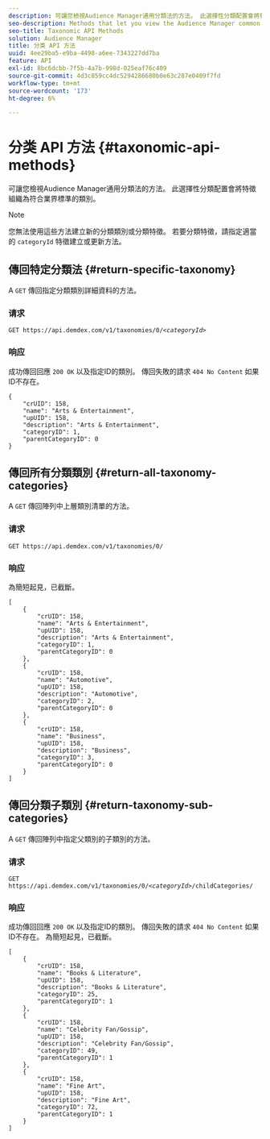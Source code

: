 ```yaml
---
description: 可讓您檢視Audience Manager通用分類法的方法。 此選擇性分類配置會將特徵組織為符合業界標準的類別。
seo-description: Methods that let you view the Audience Manager common taxonomy. This optional classification scheme organizes traits into industry standard categories.
seo-title: Taxonomic API Methods
solution: Audience Manager
title: 分类 API 方法
uuid: 4ee29ba5-e9ba-4498-a6ee-7343227dd7ba
feature: API
exl-id: 8bc6dcbb-7f5b-4a7b-998d-025eaf76c409
source-git-commit: 4d3c859cc4dc5294286680b0e63c287e0409f7fd
workflow-type: tm+mt
source-wordcount: '173'
ht-degree: 6%

---
```


# 分类 API 方法 {#taxonomic-api-methods}

可讓您檢視Audience Manager通用分類法的方法。 此選擇性分類配置會將特徵組織為符合業界標準的類別。

<!-- c_rest_api_taxonomy.xml -->

>[!NOTE]
>
>您無法使用這些方法建立新的分類類別或分類特徵。 若要分類特徵，請指定適當的 `categoryId` 特徵建立或更新方法。

## 傳回特定分類法 {#return-specific-taxonomy}

A `GET` 傳回指定分類類別詳細資料的方法。

<!-- r_rest_api_taxonomy.xml -->

### 请求

`GET https://api.demdex.com/v1/taxonomies/0/`*`<categoryId>`*

### 响应

成功傳回回應 `200 OK` 以及指定ID的類別。 傳回失敗的請求 `404 No Content` 如果ID不存在。

```
{
    "crUID": 158,
    "name": "Arts & Entertainment",
    "upUID": 158,
    "description": "Arts & Entertainment",
    "categoryID": 1,
    "parentCategoryID": 0
}
```

## 傳回所有分類類別 {#return-all-taxonomy-categories}

A `GET` 傳回陣列中上層類別清單的方法。

<!-- r_rest_api_taxonomies.xml -->

### 请求

`GET https://api.demdex.com/v1/taxonomies/0/`

### 响应

為簡短起見，已截斷。

```
[
    {
        "crUID": 158,
        "name": "Arts & Entertainment",
        "upUID": 158,
        "description": "Arts & Entertainment",
        "categoryID": 1,
        "parentCategoryID": 0
    },
    {
        "crUID": 158,
        "name": "Automotive",
        "upUID": 158,
        "description": "Automotive",
        "categoryID": 2,
        "parentCategoryID": 0
    },
    {
        "crUID": 158,
        "name": "Business",
        "upUID": 158,
        "description": "Business",
        "categoryID": 3,
        "parentCategoryID": 0
    }
]
```

## 傳回分類子類別 {#return-taxonomy-sub-categories}

A `GET` 傳回陣列中指定父類別的子類別的方法。

<!-- r_rest_api_taxonomy_sub.xml -->

### 请求

`GET https://api.demdex.com/v1/taxonomies/0/`*`<categoryId>`*`/childCategories/`

### 响应

成功傳回回應 `200 OK` 以及指定ID的類別。 傳回失敗的請求 `404 No Content` 如果ID不存在。 為簡短起見，已截斷。

```
[
    {
        "crUID": 158,
        "name": "Books & Literature",
        "upUID": 158,
        "description": "Books & Literature",
        "categoryID": 25,
        "parentCategoryID": 1
    },
    {
        "crUID": 158,
        "name": "Celebrity Fan/Gossip",
        "upUID": 158,
        "description": "Celebrity Fan/Gossip",
        "categoryID": 49,
        "parentCategoryID": 1
    },
    {
        "crUID": 158,
        "name": "Fine Art",
        "upUID": 158,
        "description": "Fine Art",
        "categoryID": 72,
        "parentCategoryID": 1
    }
]
```
